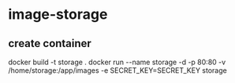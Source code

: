 # image-storage

## create container
docker build -t storage .
docker run --name storage -d -p 80:80 -v /home/storage:/app/images -e SECRET_KEY=SECRET_KEY storage